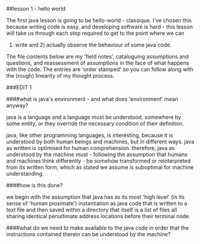 ##lesson 1 - hello world

The first java lesson is going to be hello-world - classique. 
I've chosen this because writing code is easy, and developing software is hard - this lesson will take us through each step required to get to the point where we can
1) write and 2) actually observe the behaviour of some java code.

The file contents below are my 'field notes', cataloguing assumptions and questions, and 
reassessment of assumptions in the face of what happens with the code. The entries are 'order stamped' so you can follow along with the (rough) linearity of my thought process.


###EDIT 1

####what is java's environment - and what does 'environment' mean anyway?

java is a language and a language must be understood, somewhere by some entity, or they override
the necessary condition of their definition.

java, like other programming languages, is interesting, because it is understood by both
human beings and machines, but in different ways. java as written is optimised for human
comprehension. therefore, java as understood by the machine must - following the assumption
that humans and machines think differently - be somehow transformed or reinterpreted from 
its written form, which as stated we assume is suboptimal for machine understanding.

####how is this done?

we begin with the assumption that java has as its most 'high level' (in its sense of 'human proximate')
instantiation as java code that is written to a text file and then saved within a directory
that itself is a list of files all sharing identical penultimate address locations before their terminal node.

####what do we need to make available to the java code in order that the instructions contained therein can be understood by the machine?








